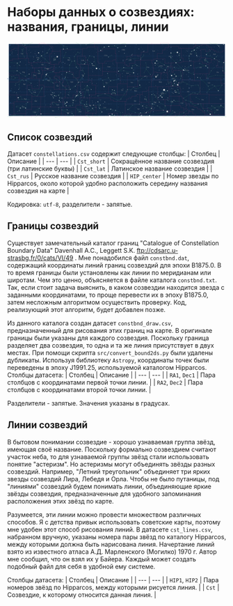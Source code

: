 # Наборы данных о созвездиях: названия, границы, линии
![Векторная карта созвездий неба](examples/skymap_eq.svg)
## Список созвездий
Датасет `constellations.csv` содержит следующие столбцы:
| Столбец | Описание |
| --- | --- |
| `Cst_short` | Сокращённое название созвездия (три латинские буквы) |
| `Cst_lat` | Латинское название созвездия |
| `Cst_rus` | Русское название созвездия |
| `HIP_center` | Номер звезды по Hipparcos, около которой удобно расположить середину названия созвездия на карте |

Кодировка: `utf-8`, разделители - запятые.
## Границы созвездий
Существует замечательный каталог границ "Catalogue of Constellation Boundary Data" Davenhall A.C., Leggett S.K. ftp://cdsarc.u-strasbg.fr/0/cats/VI/49 . Мне понадобился файл `constbnd.dat`, содержащий координаты линий границ созвездий для эпохи B1875.0. В то время границы были установлены как линии по меридианам или широтам. Чем это ценно, объясняется в файле каталога `constbnd.txt`. Так, если стоит задача выяснить, в каком созвездии находится звезда с заданными координатами, то проще перевести их в эпоху B1875.0, затем несложным алгоритмом осуществить проверку. Код, реализующий этот алгоритм, будет добавлен позже.

Из данного каталога создан датасет `constbnd_draw.csv`, предназначенный для рисования этих границ на карте. В оригинале границы были указаны для каждого созвездия. Поскольку граница разделяет два созвездия, то одна и та же линия присутствует в двух местах. При помощи скрипта `src/convert_bound2ds.py` были удалены дубликаты. Используя библиотеку `Astropy`, координаты точек были переведены в эпоху J1991.25, используемой каталогом Hipparcos. Столбцы датасета:
| Столбец | Описание |
| --- | --- |
| `RA1`, `Dec1` | Пара столбцов с координатами первой точки линии. |
| `RA2`, `Dec2` | Пара столбцов с координатами второй точки линии. |

Разделители - запятые. Значения указаны в градусах.
## Линии созвездий
В бытовом понимании созвездие - хорошо узнаваемая группа звёзд, имеющая своё название. Поскольку формально созвездием считают участок неба, то для узнаваемой группы звёзд стали использовать понятие "астеризм". Но астеризмы могут объединять звёзды разных созвездий. Например, "Летний треугольник" объединяет три ярких звезды созвездий Лира, Лебедя и Орла. Чтобы не было путаницы, под "линиями" созвездий будем понимать линии, объединяющие яркие звёзды созвездия, предназначенные для удобного запоминания расположения этих звёзд по карте.

Разумеется, эти линии можно провести множеством различных способов. Я с детства привык использовать советские карты, поэтому мне удобен этот способ рисования линий. В датасете `cst_lines.csv`, набранном вручную, указаны номера пары звёзд по каталогу Hipparcos, между которыми должна быть нарисована линия. Начертание линий взято из известного атласа А.Д. Марленского (Могилко) 1970 г. Автор мне сообщил, что он взял их у Байера. Каждый может создать подобный файл для себя в удобной ему системе.

Столбцы датасета:
| Столбец | Описание |
| --- | --- |
| `HIP1`, `HIP2` | Пара номеров звёзд по Hipparcos, между которыми рисуется линия. |
| `Cst` | Созвездие, к которому относится данная линия. |

